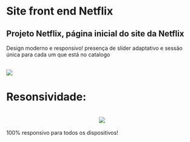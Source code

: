 # Site front end Netflix
<h2>Projeto Netflix, página inicial do site da Netflix</h2>
<p>Design moderno e responsivo! presença de slider adaptativo e sessão única para cada um que está no catalogo</p>
<br/>
<img src='https://github.com/micher12/projeto_Netflix/assets/84326814/cf63d3b0-3358-401e-bdee-6be90b7a9ba0'>
<br/>
<h1 >Resonsividade:</h1>
<br/>
<div align="center">
<img src='https://github.com/micher12/projeto_Netflix/assets/84326814/024d768b-0cb3-4a06-b85a-8bf43ea268c4'>
</div>
<br/>
100% responsivo para todos os dispositivos!
